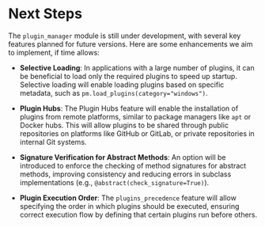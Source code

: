 # Next Steps

The `plugin_manager` module is still under development, with several key features planned for future versions. Here are some enhancements we aim to implement, if time allows:

- **Selective Loading**: In applications with a large number of plugins, it can be beneficial to load only the required plugins to speed up startup. Selective loading will enable loading plugins based on specific metadata, such as `pm.load_plugins(category="windows")`.

- **Plugin Hubs**: The Plugin Hubs feature will enable the installation of plugins from remote platforms, similar to package managers like `apt` or Docker hubs. This will allow plugins to be shared through public repositories on platforms like GitHub or GitLab, or private repositories in internal Git systems.

- **Signature Verification for Abstract Methods**: An option will be introduced to enforce the checking of method signatures for abstract methods, improving consistency and reducing errors in subclass implementations (e.g., `@abstract(check_signature=True)`).

- **Plugin Execution Order**: The `plugins_precedence` feature will allow specifying the order in which plugins should be executed, ensuring correct execution flow by defining that certain plugins run before others.
